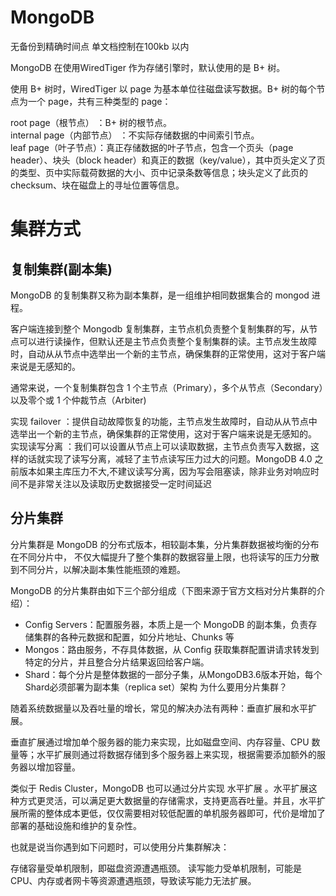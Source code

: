 
# MongoDB

无备份到精确时间点
单文档控制在100kb 以内

MongoDB 在使用WiredTiger 作为存储引擎时，默认使用的是 B+ 树。

使用 B+ 树时，WiredTiger 以 page 为基本单位往磁盘读写数据。B+ 树的每个节点为一个 page，共有三种类型的 page：

root page（根节点） ：B+ 树的根节点。  
internal page（内部节点） ：不实际存储数据的中间索引节点。  
leaf page（叶子节点）：真正存储数据的叶子节点，包含一个页头（page header）、块头（block header）和真正的数据（key/value），其中页头定义了页的类型、页中实际载荷数据的大小、页中记录条数等信息；块头定义了此页的checksum、块在磁盘上的寻址位置等信息。

# 集群方式

## 复制集群(副本集)

MongoDB 的复制集群又称为副本集群，是一组维护相同数据集合的 mongod 进程。

客户端连接到整个 Mongodb 复制集群，主节点机负责整个复制集群的写，从节点可以进行读操作，但默认还是主节点负责整个复制集群的读。主节点发生故障时，自动从从节点中选举出一个新的主节点，确保集群的正常使用，这对于客户端来说是无感知的。

通常来说，一个复制集群包含 1 个主节点（Primary），多个从节点（Secondary）以及零个或 1 个仲裁节点（Arbiter)

实现 failover ：提供自动故障恢复的功能，主节点发生故障时，自动从从节点中选举出一个新的主节点，确保集群的正常使用，这对于客户端来说是无感知的。  
实现读写分离 ：我们可以设置从节点上可以读取数据，主节点负责写入数据，这样的话就实现了读写分离，减轻了主节点读写压力过大的问题。MongoDB 4.0 之前版本如果主库压力不大,不建议读写分离，因为写会阻塞读，除非业务对响应时间不是非常关注以及读取历史数据接受一定时间延迟

## 分片集群

分片集群是 MongoDB 的分布式版本，相较副本集，分片集群数据被均衡的分布在不同分片中， 不仅大幅提升了整个集群的数据容量上限，也将读写的压力分散到不同分片，以解决副本集性能瓶颈的难题。

MongoDB 的分片集群由如下三个部分组成（下图来源于官方文档对分片集群的介绍）：


- Config Servers：配置服务器，本质上是一个 MongoDB 的副本集，负责存储集群的各种元数据和配置，如分片地址、Chunks 等
- Mongos：路由服务，不存具体数据，从 Config 获取集群配置讲请求转发到特定的分片，并且整合分片结果返回给客户端。
- Shard：每个分片是整体数据的一部分子集，从MongoDB3.6版本开始，每个Shard必须部署为副本集（replica set）架构
为什么要用分片集群？

随着系统数据量以及吞吐量的增长，常见的解决办法有两种：垂直扩展和水平扩展。

垂直扩展通过增加单个服务器的能力来实现，比如磁盘空间、内存容量、CPU 数量等；水平扩展则通过将数据存储到多个服务器上来实现，根据需要添加额外的服务器以增加容量。

类似于 Redis Cluster，MongoDB 也可以通过分片实现 水平扩展 。水平扩展这种方式更灵活，可以满足更大数据量的存储需求，支持更高吞吐量。并且，水平扩展所需的整体成本更低，仅仅需要相对较低配置的单机服务器即可，代价是增加了部署的基础设施和维护的复杂性。

也就是说当你遇到如下问题时，可以使用分片集群解决：

存储容量受单机限制，即磁盘资源遭遇瓶颈。
读写能力受单机限制，可能是 CPU、内存或者网卡等资源遭遇瓶颈，导致读写能力无法扩展。